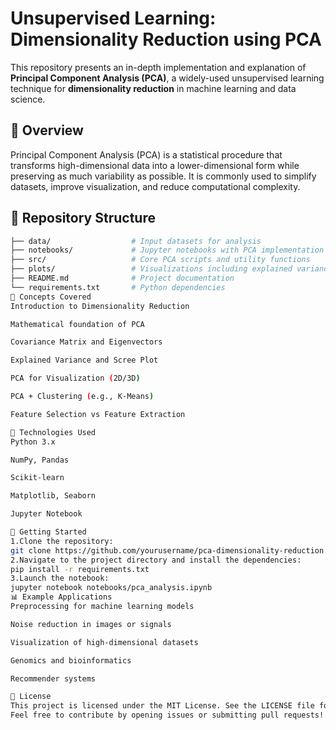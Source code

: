 # Unsupervised Learning: Dimensionality Reduction using PCA

This repository presents an in-depth implementation and explanation of **Principal Component Analysis (PCA)**, a widely-used unsupervised learning technique for **dimensionality reduction** in machine learning and data science.

## 📌 Overview

Principal Component Analysis (PCA) is a statistical procedure that transforms high-dimensional data into a lower-dimensional form while preserving as much variability as possible. It is commonly used to simplify datasets, improve visualization, and reduce computational complexity.

## 📂 Repository Structure

```bash
├── data/                  # Input datasets for analysis
├── notebooks/             # Jupyter notebooks with PCA implementation
├── src/                   # Core PCA scripts and utility functions
├── plots/                 # Visualizations including explained variance, projections
├── README.md              # Project documentation
└── requirements.txt       # Python dependencies
🧠 Concepts Covered
Introduction to Dimensionality Reduction

Mathematical foundation of PCA

Covariance Matrix and Eigenvectors

Explained Variance and Scree Plot

PCA for Visualization (2D/3D)

PCA + Clustering (e.g., K-Means)

Feature Selection vs Feature Extraction

🔧 Technologies Used
Python 3.x

NumPy, Pandas

Scikit-learn

Matplotlib, Seaborn

Jupyter Notebook

🚀 Getting Started
1.Clone the repository:
git clone https://github.com/yourusername/pca-dimensionality-reduction.git
2.Navigate to the project directory and install the dependencies:
pip install -r requirements.txt
3.Launch the notebook:
jupyter notebook notebooks/pca_analysis.ipynb
📊 Example Applications
Preprocessing for machine learning models

Noise reduction in images or signals

Visualization of high-dimensional datasets

Genomics and bioinformatics

Recommender systems

📝 License
This project is licensed under the MIT License. See the LICENSE file for more information.
Feel free to contribute by opening issues or submitting pull requests!

